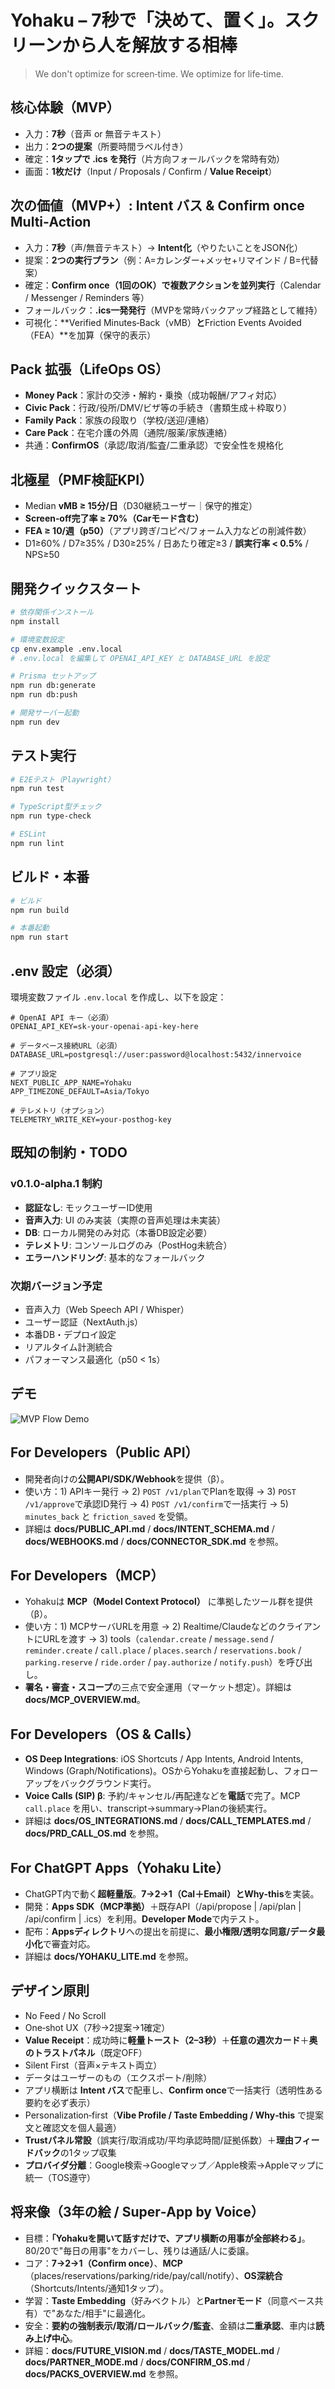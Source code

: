 # Yohaku – 7秒で「決めて、置く」。スクリーンから人を解放する相棒
> We don't optimize for screen‑time. We optimize for life‑time.

## 核心体験（MVP）
- 入力：**7秒**（音声 or 無音テキスト）
- 出力：**2つの提案**（所要時間ラベル付き）
- 確定：**1タップで .ics を発行**（片方向フォールバックを常時有効）
- 画面：**1枚だけ**（Input / Proposals / Confirm / **Value Receipt**）

## 次の価値（MVP+）: Intent バス & Confirm once Multi‑Action
- 入力：**7秒**（声/無音テキスト）→ **Intent化**（やりたいことをJSON化）
- 提案：**2つの実行プラン**（例：A=カレンダー+メッセ+リマインド / B=代替案）
- 確定：**Confirm once（1回のOK）**で**複数アクションを並列実行**（Calendar / Messenger / Reminders 等）
- フォールバック：**.ics一発発行**（MVPを常時バックアップ経路として維持）
- 可視化：**Verified Minutes‑Back（vMB）**と**Friction Events Avoided（FEA）**を加算（保守的表示）

## Pack 拡張（LifeOps OS）
- **Money Pack**：家計の交渉・解約・乗換（成功報酬/アフィ対応）
- **Civic Pack**：行政/役所/DMV/ビザ等の手続き（書類生成＋枠取り）
- **Family Pack**：家族の段取り（学校/送迎/連絡）
- **Care Pack**：在宅介護の外周（通院/服薬/家族連絡）
- 共通：**ConfirmOS**（承認/取消/監査/二重承認）で安全性を規格化

## 北極星（PMF検証KPI）
- Median **vMB ≥ 15分/日**（D30継続ユーザー｜保守的推定）
- **Screen‑off完了率 ≥ 70%（Carモード含む）**
- **FEA ≥ 10/週（p50）**（アプリ跨ぎ/コピペ/フォーム入力などの削減件数）
- D1≥60% / D7≥35% / D30≥25% / 日あたり確定≥3 / **誤実行率 < 0.5%** / NPS≥50

## 開発クイックスタート
```bash
# 依存関係インストール
npm install

# 環境変数設定
cp env.example .env.local
# .env.local を編集して OPENAI_API_KEY と DATABASE_URL を設定

# Prisma セットアップ
npm run db:generate
npm run db:push

# 開発サーバー起動
npm run dev
```

## テスト実行
```bash
# E2Eテスト（Playwright）
npm run test

# TypeScript型チェック
npm run type-check

# ESLint
npm run lint
```

## ビルド・本番
```bash
# ビルド
npm run build

# 本番起動
npm run start
```

## .env 設定（必須）

環境変数ファイル `.env.local` を作成し、以下を設定：

```env
# OpenAI API キー（必須）
OPENAI_API_KEY=sk-your-openai-api-key-here

# データベース接続URL（必須）
DATABASE_URL=postgresql://user:password@localhost:5432/innervoice

# アプリ設定
NEXT_PUBLIC_APP_NAME=Yohaku
APP_TIMEZONE_DEFAULT=Asia/Tokyo

# テレメトリ（オプション）
TELEMETRY_WRITE_KEY=your-posthog-key
```

## 既知の制約・TODO

### v0.1.0-alpha.1 制約
- **認証なし**: モックユーザーID使用
- **音声入力**: UI のみ実装（実際の音声処理は未実装）
- **DB**: ローカル開発のみ対応（本番DB設定必要）
- **テレメトリ**: コンソールログのみ（PostHog未統合）
- **エラーハンドリング**: 基本的なフォールバック

### 次期バージョン予定
- 音声入力（Web Speech API / Whisper）
- ユーザー認証（NextAuth.js）
- 本番DB・デプロイ設定
- リアルタイム計測統合
- パフォーマンス最適化（p50 < 1s）

## デモ

![MVP Flow Demo](docs/demo/mvp-flow.gif)

## For Developers（Public API）
- 開発者向けの**公開API/SDK/Webhook**を提供（β）。
- 使い方：1) APIキー発行 → 2) `POST /v1/plan`でPlanを取得 → 3) `POST /v1/approve`で承認ID発行 → 4) `POST /v1/confirm`で一括実行 → 5) `minutes_back` と `friction_saved` を受領。
- 詳細は **docs/PUBLIC_API.md** / **docs/INTENT_SCHEMA.md** / **docs/WEBHOOKS.md** / **docs/CONNECTOR_SDK.md** を参照。

## For Developers（MCP）
- Yohakuは **MCP（Model Context Protocol）** に準拠したツール群を提供（β）。
- 使い方：1) MCPサーバURLを用意 → 2) Realtime/ClaudeなどのクライアントにURLを渡す → 3) tools（`calendar.create` / `message.send` / `reminder.create` / `call.place` / `places.search` / `reservations.book` / `parking.reserve` / `ride.order` / `pay.authorize` / `notify.push`）を呼び出し。
- **署名・審査・スコープ**の三点で安全運用（マーケット想定）。詳細は **docs/MCP_OVERVIEW.md**。

## For Developers（OS & Calls）
- **OS Deep Integrations**: iOS Shortcuts / App Intents, Android Intents, Windows (Graph/Notifications)。OSからYohakuを直接起動し、フォローアップをバックグラウンド実行。
- **Voice Calls (SIP) β**: 予約/キャンセル/再配達などを**電話**で完了。MCP `call.place` を用い、transcript→summary→Planの後続実行。
- 詳細は **docs/OS_INTEGRATIONS.md** / **docs/CALL_TEMPLATES.md** / **docs/PRD_CALL_OS.md** を参照。

## For ChatGPT Apps（Yohaku Lite）
- ChatGPT内で動く**超軽量版**。**7→2→1（Cal＋Email）**と**Why‑this**を実装。
- 開発：**Apps SDK（MCP準拠）**＋既存API（/api/propose | /api/plan | /api/confirm | .ics）を利用。**Developer Mode**で内テスト。
- 配布：**Appsディレクトリ**への提出を前提に、**最小権限/透明な同意/データ最小化**で審査対応。
- 詳細は **docs/YOHAKU_LITE.md** を参照。

## デザイン原則
- No Feed / No Scroll
- One‑shot UX（7秒→2提案→1確定）
- **Value Receipt**：成功時に**軽量トースト（2–3秒）**＋**任意の週次カード**＋**奥のトラストパネル**（既定OFF）
- Silent First（音声×テキスト両立）
- データはユーザーのもの（エクスポート/削除）
- アプリ横断は **Intent バス**で配車し、**Confirm once**で一括実行（透明性ある要約を必ず表示）
- Personalization‑first（**Vibe Profile / Taste Embedding / Why‑this** で提案文と確認文を個人最適）
- **Trustパネル常設**（誤実行/取消成功/平均承認時間/証拠係数）＋**理由フィードバック**の1タップ収集
- **プロバイダ分離**：Google検索→Googleマップ／Apple検索→Appleマップに統一（TOS遵守）

## 将来像（3年の絵 / Super‑App by Voice）
- 目標：**「Yohakuを開いて話すだけで、アプリ横断の用事が全部終わる」**。80/20で"毎日の用事"をカバーし、残りは通話/人に委譲。
- コア：**7→2→1（Confirm once）**、**MCP**（places/reservations/parking/ride/pay/call/notify）、**OS深統合**（Shortcuts/Intents/通知1タップ）。
- 学習：**Taste Embedding**（好みベクトル）と**Partnerモード**（同意ベース共有）で"あなた/相手"に最適化。
- 安全：**要約の強制表示/取消/ロールバック/監査**、金額は**二重承認**、車内は**読み上げ中心**。
- 詳細：**docs/FUTURE_VISION.md** / **docs/TASTE_MODEL.md** / **docs/PARTNER_MODE.md** / **docs/CONFIRM_OS.md** / **docs/PACKS_OVERVIEW.md** を参照。
